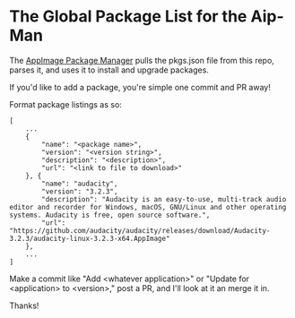 # The Global Package List for the Aip-Man

The [AppImage Package Manager](https://github.com/blueOkiris/aip-man) pulls the pkgs.json file from this repo, parses it, and uses it to install and upgrade packages.

If you'd like to add a package, you're simple one commit and PR away!

Format package listings as so:

```
[
    ...
    {
        "name": "<package name>",
        "version": "<version string>",
        "description": "<description>",
        "url": "<link to file to download>"
    }, {
        "name": "audacity",
        "version": "3.2.3",
        "description": "Audacity is an easy-to-use, multi-track audio editor and recorder for Windows, macOS, GNU/Linux and other operating systems. Audacity is free, open source software.",
        "url": "https://github.com/audacity/audacity/releases/download/Audacity-3.2.3/audacity-linux-3.2.3-x64.AppImage"
    },
    ...
]
```
Make a commit like "Add \<whatever application\>" or "Update for \<application\> to \<version\>," post a PR, and I'll look at it an merge it in.

Thanks!
